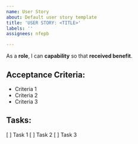 ```yaml
---
name: User Story
about: Default user story template
title: 'USER STORY: <TITLE>'
labels: ''
assignees: nfepb

---
```


As a **role**, I can **capability** so that **received benefit**.

## Acceptance Criteria:

* Criteria 1
* Criteria 2
* Criteria 3

## Tasks:

[ ] Task 1
[ ] Task 2
[ ] Task 3

